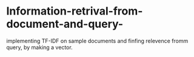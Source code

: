 # Information-retrival-from-document-and-query-
implementing TF-IDF on sample documents and finfing relevence fromm query, by making a vector.
